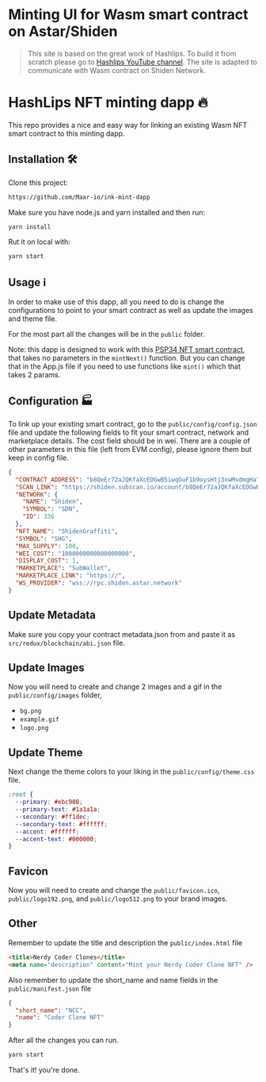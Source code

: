 # Minting UI for Wasm smart contract on Astar/Shiden

> This site is based on the great work of Hashlips. To build it from scratch please go to [Hashlips YouTube channel](https://www.youtube.com/channel/UC1LV4_VQGBJHTJjEWUmy8nA).
The site is adapted to communicate with Wasm contract on Shiden Network.

# HashLips NFT minting dapp 🔥

This repo provides a nice and easy way for linking an existing Wasm NFT smart contract to this minting dapp.


## Installation 🛠️

Clone this project:

```sh
https://github.com/Maar-io/ink-mint-dapp
```

Make sure you have node.js and yarn installed and then run:

```sh
yarn install
```

Rut it on local with:
```sh
yarn start
```
## Usage ℹ️

In order to make use of this dapp, all you need to do is change the configurations to point to your smart contract as well as update the images and theme file.

For the most part all the changes will be in the `public` folder.


Note: this dapp is designed to work with this [PSP34 NFT smart contract](https://github.com/swanky-dapps/nft), that takes no parameters in the `mintNext()` function. But you can change that in the App.js file if you need to use functions like `mint()` which that takes 2 params.

## Configuration :factory:
To link up your existing smart contract, go to the `public/config/config.json` file and update the following fields to fit your smart contract, network and marketplace details. The cost field should be in wei.
There are a couple of other parameters in this file (left from EVM config), please ignore them but keep in config file.

```json
{
  "CONTRACT_ADDRESS": "b8QeEr72aJQKfaXcEDGwB5iwqGuF1b9oysHtj3nwMsdmgHa",
  "SCAN_LINK": "https://shiden.subscan.io/account/b8QeEr72aJQKfaXcEDGwB5iwqGuF1b9oysHtj3nwMsdmgHa",
  "NETWORK": {
    "NAME": "Shiden",
    "SYMBOL": "SDN",
    "ID": 336
  },
  "NFT_NAME": "ShidenGraffiti",
  "SYMBOL": "SHG",
  "MAX_SUPPLY": 100,
  "WEI_COST": "1000000000000000000",
  "DISPLAY_COST": 1,
  "MARKETPLACE": "SubWallet",
  "MARKETPLACE_LINK": "https://",
  "WS_PROVIDER": "wss://rpc.shiden.astar.network"
}
```
## Update Metadata
Make sure you copy your contract metadata.json from and paste it as `src/redux/blockchain/abi.json` file.

## Update Images
Now you will need to create and change 2 images and a gif in the `public/config/images` folder, 
* `bg.png`
* `example.gif`
* `logo.png`

## Update Theme
Next change the theme colors to your liking in the `public/config/theme.css` file.

```css
:root {
  --primary: #ebc908;
  --primary-text: #1a1a1a;
  --secondary: #ff1dec;
  --secondary-text: #ffffff;
  --accent: #ffffff;
  --accent-text: #000000;
}
```

## Favicon
Now you will need to create and change the `public/favicon.ico`, `public/logo192.png`, and
`public/logo512.png` to your brand images.

## Other
Remember to update the title and description the `public/index.html` file

```html
<title>Nerdy Coder Clones</title>
<meta name="description" content="Mint your Nerdy Coder Clone NFT" />
```

Also remember to update the short_name and name fields in the `public/manifest.json` file

```json
{
  "short_name": "NCC",
  "name": "Coder Clone NFT"
}
```

After all the changes you can run.

```sh
yarn start
```


That's it! you're done.